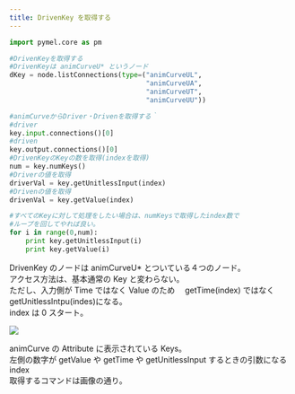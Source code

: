 ```yaml
---
title: DrivenKey を取得する
---
```


```python
import pymel.core as pm

#DrivenKeyを取得する
#DrivenKeyは animCurveU* というノード
dKey = node.listConnections(type=("animCurveUL",
                                  "animCurveUA",
                                  "animCurveUT",
                                  "animCurveUU"))

#animCurveからDriver・Drivenを取得する｀
#driver
key.input.connections()[0]
#driven
key.output.connections()[0]
#DrivenKeyのKeyの数を取得(indexを取得)
num = key.numKeys()
#Driverの値を取得
driverVal = key.getUnitlessInput(index)
#Drivenの値を取得
drivenVal = key.getValue(index)

#すべてのKeyに対して処理をしたい場合は、numKeysで取得したindex数で
#ループを回してやれば良い。
for i in range(0,num):
    print key.getUnitlessInput(i)
    print key.getValue(i)
```

DrivenKey のノードは animCurveU\* とついている４つのノード。  
アクセス方法は、基本通常の Key と変わらない。  
ただし、入力側が Time ではなく Value のため　 getTime(index) ではなく getUnitlessIntpu(indes)になる。  
index は 0 スタート。

![](https://gyazo.com/6e1608ee3216af0b1c6d361cad0f4a66.png)

animCurve の Attribute に表示されている Keys。  
左側の数字が getValue や getTime や getUnitlessInput するときの引数になる index  
取得するコマンドは画像の通り。
